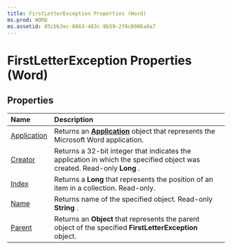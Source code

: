 ```yaml
---
title: FirstLetterException Properties (Word)
ms.prod: WORD
ms.assetid: 85cbb3ec-8863-483c-8b59-2f8c8986a8a7
---
```



# FirstLetterException Properties (Word)

## Properties



|**Name**|**Description**|
|:-----|:-----|
|[Application](firstletterexception-application-property-word.md)|Returns an  **[Application](application-object-word.md)** object that represents the Microsoft Word application.|
|[Creator](firstletterexception-creator-property-word.md)|Returns a 32-bit integer that indicates the application in which the specified object was created. Read-only  **Long** .|
|[Index](firstletterexception-index-property-word.md)|Returns a  **Long** that represents the position of an item in a collection. Read-only.|
|[Name](firstletterexception-name-property-word.md)|Returns name of the specified object. Read-only  **String** .|
|[Parent](firstletterexception-parent-property-word.md)|Returns an  **Object** that represents the parent object of the specified **FirstLetterException** object.|

